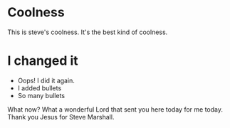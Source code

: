 # Coolness

This is steve's coolness. It's the best kind of coolness.

# I changed it

-   Oops! I did it again.
-   I added bullets
-   So many bullets

What now?
What a wonderful Lord that sent you here today for me today. 
Thank you Jesus for Steve Marshall.
